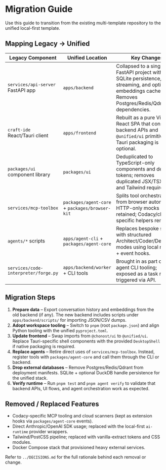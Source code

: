 # Migration Guide

Use this guide to transition from the existing multi-template repository to the unified local-first template.

## Mapping Legacy → Unified

| Legacy Component | Unified Location | Key Changes |
|------------------|------------------|-------------|
| `services/api-server` FastAPI app | `apps/backend` | Collapsed to a single FastAPI project with SQLite persistence, SSE streaming, and optional embeddings cache. Removes Postgres/Redis/Qdrant dependencies. |
| `craft-ide` React/Tauri client | `apps/frontend` | Rebuilt as a pure Vite + React SPA that consumes backend APIs and `@unified/ui` primitives. Tauri packaging is optional. |
| `packages/ui` component library | `packages/ui` | Deduplicated to TypeScript-only components and design tokens; removes duplicated JSX/TSX files and Tailwind requirement. |
| `services/mcp-toolbox` | `packages/agent-core` + `packages/browser-kit` | Splits tool orchestration from browser automation. HTTP-only mocks retained; Codacy/cloud-specific helpers removed. |
| `agents/*` scripts | `apps/agent-cli` + `packages/agent-core` | Replaces bespoke scripts with structured Architect/Coder/Debugger modes using local runtime + event hooks. |
| `services/code-interpreter/forge.py` | `apps/backend/worker` + CLI tools | Brought in as part of the agent CLI tooling; exposed as a task runner triggered via API. |

## Migration Steps

1. **Prepare data** – Export conversation history and embeddings from the old backend (if any). The new backend includes scripts under `apps/backend/scripts/` for importing JSON/CSV dumps.
2. **Adopt workspace tooling** – Switch to `pnpm` (root `package.json`) and align Python tooling with the unified `pyproject.toml`.
3. **Update frontend** – Swap imports from `@chonost/ui` to `@unified/ui`. Replace Tauri-specific shell components with the provided `DesktopShell` if native packaging is required.
4. **Replace agents** – Retire direct uses of `services/mcp-toolbox`. Instead, register tools with `packages/agent-core` and call them through the CLI or backend.
5. **Drop external databases** – Remove Postgres/Redis/Qdrant from deployment manifests. SQLite + optional DuckDB handle persistence for the unified stack.
6. **Verify runtime** – Run `pnpm test` and `pnpm agent verify` to validate that backend APIs, UI flows, and agent orchestration work as expected.

## Removed / Replaced Features

- Codacy-specific MCP tooling and cloud scanners (kept as extension hooks via `packages/agent-core` events).
- Direct Anthropic/OpenAI SDK usage; replaced with the local-first `ai-runtime` provider wrappers.
- Tailwind/PostCSS pipeline; replaced with vanilla-extract tokens and CSS modules.
- Docker Compose stack that provisioned heavy external services.

Refer to `../DECISIONS.md` for the full rationale behind each removal or change.
